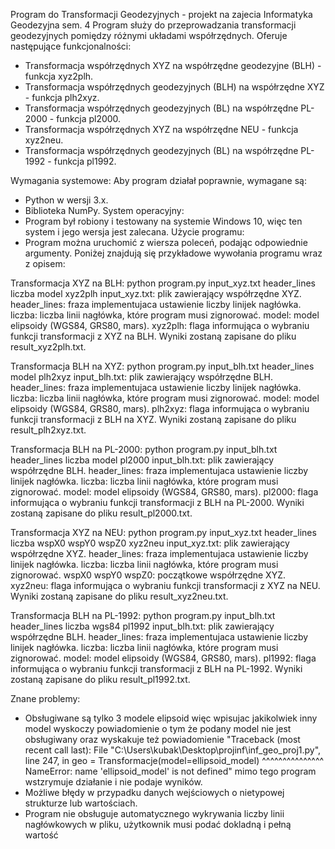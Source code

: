 Program do Transformacji Geodezyjnych - projekt na zajecia Informatyka Geodezyjna sem. 4
Program służy do przeprowadzania transformacji geodezyjnych pomiędzy różnymi układami współrzędnych. Oferuje następujące funkcjonalności:
- Transformacja współrzędnych XYZ na współrzędne geodezyjne (BLH) - funkcja xyz2plh.
- Transformacja współrzędnych geodezyjnych (BLH) na współrzędne XYZ - funkcja plh2xyz.
- Transformacja współrzędnych geodezyjnych (BL) na współrzędne PL-2000 - funkcja pl2000.
- Transformacja współrzędnych XYZ na współrzędne NEU - funkcja xyz2neu.
- Transformacja współrzędnych geodezyjnych (BL) na współrzędne PL-1992 - funkcja pl1992.

Wymagania systemowe:
Aby program działał poprawnie, wymagane są:
- Python w wersji 3.x.
- Biblioteka NumPy.
System operacyjny:
- Program był robiony i testowany na systemie Windows 10, więc ten system i jego wersja jest zalecana.
 Użycie programu:
- Program można uruchomić z wiersza poleceń, podając odpowiednie argumenty. Poniżej znajdują się przykładowe wywołania programu wraz z opisem:

Transformacja XYZ na BLH:
 python program.py input_xyz.txt header_lines liczba model xyz2plh
 input_xyz.txt: plik zawierający współrzędne XYZ.
 header_lines: fraza implementujaca ustawienie liczby linijek nagłówka.
 liczba: liczba linii nagłówka, które program musi zignorować.
 model: model elipsoidy (WGS84, GRS80, mars).
 xyz2plh: flaga informująca o wybraniu funkcji transformacji z XYZ na BLH.
 Wyniki zostaną zapisane do pliku result_xyz2plh.txt.

Transformacja BLH na XYZ:
 python program.py input_blh.txt header_lines model plh2xyz
 input_blh.txt: plik zawierający współrzędne BLH.
 header_lines: fraza implementujaca ustawienie liczby linijek nagłówka.
 liczba: liczba linii nagłówka, które program musi zignorować.
 model: model elipsoidy (WGS84, GRS80, mars).
 plh2xyz: flaga informująca o wybraniu funkcji transformacji z BLH na XYZ.
 Wyniki zostaną zapisane do pliku result_plh2xyz.txt.

Transformacja BLH na PL-2000:
 python program.py input_blh.txt header_lines liczba model pl2000
 input_blh.txt: plik zawierający współrzędne BLH.
 header_lines: fraza implementujaca ustawienie liczby linijek nagłówka.
 liczba: liczba linii nagłówka, które program musi zignorować.
 model: model elipsoidy (WGS84, GRS80, mars).
 pl2000: flaga informująca o wybraniu funkcji transformacji z BLH na PL-2000.
 Wyniki zostaną zapisane do pliku result_pl2000.txt.

Transformacja XYZ na NEU:
 python program.py input_xyz.txt header_lines liczba wspX0 wspY0 wspZ0 xyz2neu
 input_xyz.txt: plik zawierający współrzędne XYZ.
 header_lines: fraza implementujaca ustawienie liczby linijek nagłówka.
 liczba: liczba linii nagłówka, które program musi zignorować.
 wspX0 wspY0 wspZ0: początkowe współrzędne XYZ.
 xyz2neu: flaga informująca o wybraniu funkcji transformacji z XYZ na NEU.
 Wyniki zostaną zapisane do pliku result_xyz2neu.txt.

Transformacja BLH na PL-1992:
 python program.py input_blh.txt header_lines liczba wgs84 pl1992
 input_blh.txt: plik zawierający współrzędne BLH.
 header_lines: fraza implementujaca ustawienie liczby linijek nagłówka.
 liczba: liczba linii nagłówka, które program musi zignorować.
 model: model elipsoidy (WGS84, GRS80, mars).
 pl1992: flaga informująca o wybraniu funkcji transformacji z BLH na PL-1992.
 Wyniki zostaną zapisane do pliku result_pl1992.txt.

Znane problemy:
- Obsługiwane są tylko 3 modele elipsoid więc wpisujac jakikolwiek inny model wyskoczy powiadomienie o tym że podany model nie jest obsługiwany oraz wyskakuje też powiadomienie 
"Traceback (most recent call last):
  File "C:\Users\kubak\Desktop\projinf\inf_geo_proj1.py", line 247, in <module>
    geo = Transformacje(model=ellipsoid_model)
                              ^^^^^^^^^^^^^^^
NameError: name 'ellipsoid_model' is not defined" mimo tego program wstzrymuje działanie i nie podaje wyników.
- Możliwe błędy w przypadku danych wejściowych o nietypowej strukturze lub wartościach.
- Program nie obsługuje automatycznego wykrywania liczby linii nagłówkowych w pliku, użytkownik musi podać dokladną i pełną wartość

